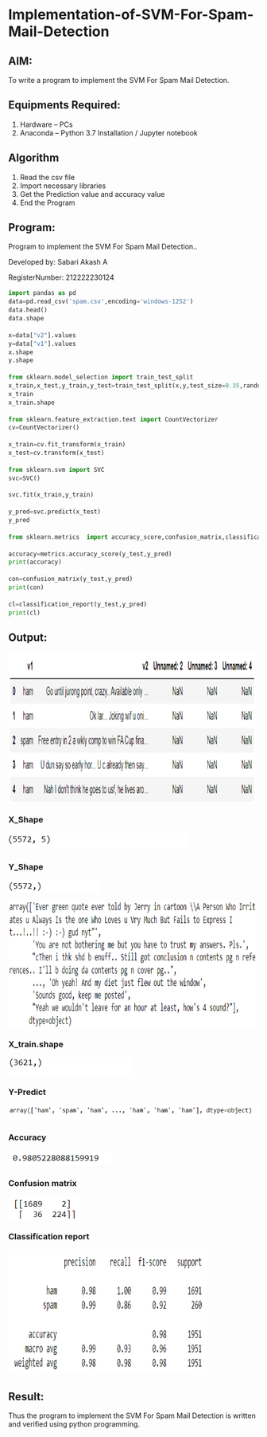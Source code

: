 # Implementation-of-SVM-For-Spam-Mail-Detection

## AIM:
To write a program to implement the SVM For Spam Mail Detection.

## Equipments Required:
1. Hardware – PCs
2. Anaconda – Python 3.7 Installation / Jupyter notebook

## Algorithm
1. Read the csv file
2. Import necessary libraries 
3. Get the Prediction value and accuracy value
4. End the Program

## Program:


Program to implement the SVM For Spam Mail Detection..

Developed by: Sabari Akash A 

RegisterNumber:  212222230124
```py
import pandas as pd
data=pd.read_csv('spam.csv',encoding='windows-1252')
data.head()
data.shape

x=data["v2"].values
y=data["v1"].values
x.shape
y.shape

from sklearn.model_selection import train_test_split
x_train,x_test,y_train,y_test=train_test_split(x,y,test_size=0.35,random_state=40)
x_train
x_train.shape

from sklearn.feature_extraction.text import CountVectorizer
cv=CountVectorizer()

x_train=cv.fit_transform(x_train)
x_test=cv.transform(x_test)

from sklearn.svm import SVC
svc=SVC()

svc.fit(x_train,y_train)

y_pred=svc.predict(x_test)
y_pred

from sklearn.metrics  import accuracy_score,confusion_matrix,classification_report

accuracy=metrics.accuracy_score(y_test,y_pred)
print(accuracy)

con=confusion_matrix(y_test,y_pred)
print(con)

cl=classification_report(y_test,y_pred)
print(cl)
```

## Output:
<img src=image.png width=500 height=300>

### X_Shape
![output](image-5.png)
### Y_Shape
![output](image-6.png)

<img src=image-8.png width=500 height=250>

### X_train.shape
![output](image-9.png)
### Y-Predict
![output](image-10.png)
###  Accuracy
![output](image-11.png)
### Confusion matrix
![output](image-12.png)
### Classification report
<img src=image-13.png width=400 height=250>

## Result:
Thus the program to implement the SVM For Spam Mail Detection is written and verified using python programming.
